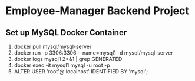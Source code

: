# Employee-Manager Backend Project

## Set up MySQL Docker Container
1. docker pull mysql/mysql-server
2. docker run -p 3306:3306 --name=mysql1 -d mysql/mysql-server
3. docker logs mysql1 2>&1 | grep GENERATED
4. docker exec -it mysql1 mysql -u root -p
5. ALTER USER 'root'@'localhost' IDENTIFIED BY 'mysql';
